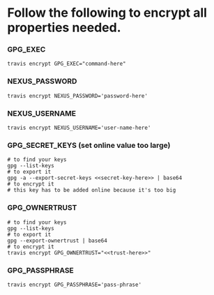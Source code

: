 # Follow the following to encrypt all properties needed.

### GPG_EXEC
```shell script
travis encrypt GPG_EXEC="command-here"
```

### NEXUS_PASSWORD
```shell script
travis encrypt NEXUS_PASSWORD='password-here'
```

### NEXUS_USERNAME
```shell script
travis encrypt NEXUS_USERNAME='user-name-here'
```

### GPG_SECRET_KEYS (set online value too large)
```shell script
# to find your keys
gpg --list-keys  
# to export it
gpg -a --export-secret-keys <<secret-key-here>> | base64
# to encrypt it
# this key has to be added online because it's too big
```

### GPG_OWNERTRUST
```shell script
# to find your keys
gpg --list-keys  
# to export it
gpg --export-ownertrust | base64
# to encrypt it
travis encrypt GPG_OWNERTRUST="<<trust-here>>"
```

### GPG_PASSPHRASE
```shell script
travis encrypt GPG_PASSPHRASE='pass-phrase'
```